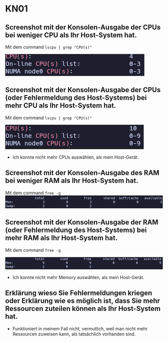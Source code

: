 # KN01

## Screenshot mit der Konsolen-Ausgabe der CPUs bei **weniger** CPU als Ihr Host-System hat.
Mit dem command ``lscpu | grep "CPU(s)"``

![less](src/lesscpus.png)

## Screenshot mit der Konsolen-Ausgabe der CPUs (oder Fehlermeldung des Host-Systems) bei **mehr** CPU als Ihr Host-System hat.
Mit dem command ``lscpu | grep "CPU(s)"``

![Alt text](image.png)


- Ich konnte nicht mehr CPUs auswählen, als mein Host-Gerät.

## Screenshot mit der Konsolen-Ausgabe des RAM bei **weniger** RAM als Ihr Host-System hat.
Mit dem command ``free -g``
![Alt text](src/lessmemory.png)


## Screenshot mit der Konsolen-Ausgabe der RAM (oder Fehlermeldung des Host-Systems) bei **mehr** RAM als Ihr Host-System hat.
Mit dem command ``free -g``

![Alt text](image-1.png)

- Ich konnte nicht mehr Memory auswählen, als mein Host-Gerät.

## Erklärung wieso Sie Fehlermeldungen kriegen oder Erklärung wie es möglich ist, dass Sie mehr Ressourcen zuteilen können als Ihr Host-System hat.

- Funktioniert in meinem Fall nicht, vermutlich, weil man nicht mehr Ressourcen zuweisen kann, als tatsächlich vorhanden sind.
